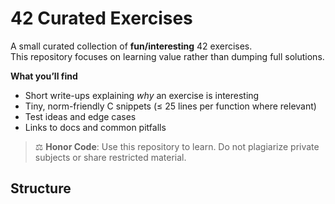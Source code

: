 # 42 Curated Exercises

A small curated collection of **fun/interesting** 42 exercises.  
This repository focuses on learning value rather than dumping full solutions.

**What you’ll find**
- Short write-ups explaining *why* an exercise is interesting
- Tiny, norm-friendly C snippets (≤ 25 lines per function where relevant)
- Test ideas and edge cases
- Links to docs and common pitfalls

> ⚖️ **Honor Code**: Use this repository to learn. Do not plagiarize private subjects or share restricted material.

## Structure
